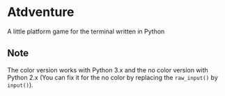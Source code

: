 # Atdventure
A little platform game for the terminal written in Python

## Note
The color version works with Python 3.x and the no color version with Python 2.x 
(You can fix it for the no color by replacing the `raw_input()` by `input()`).
